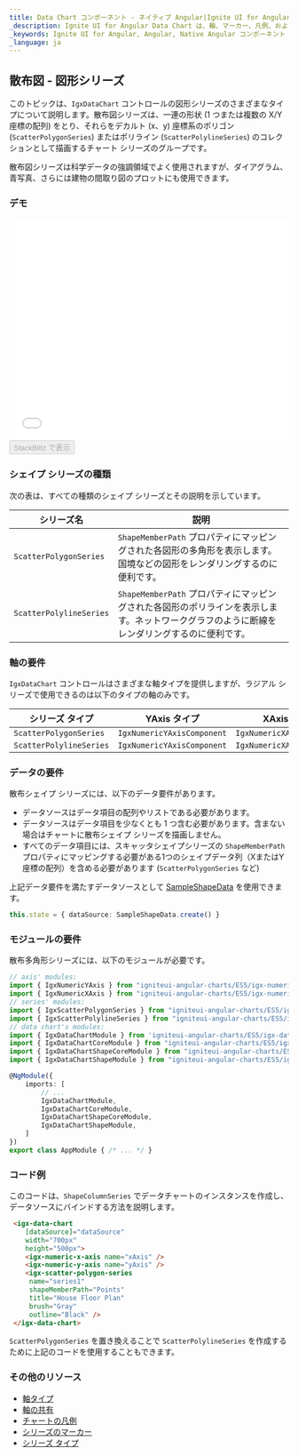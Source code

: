 ```yaml
---
title: Data Chart コンポーネント - ネイティブ Angular|Ignite UI for Angular
_description: Ignite UI for Angular Data Chart は、軸、マーカー、凡例、および注釈レイヤーのモジュール設計を提供するチャート コンポーネントです。チャート機能は、複合チャート ビューを作成するために同じチャート領域でのビジュアル要素の複数のインスタンスを利用できます。
_keywords: Ignite UI for Angular, Angular, Native Angular コンポーネント スイート, Native Angular コントロール, ネイティブ Angular コンポーネント, ネイティブ Angular コンポーネント ライブラリ, Angular チャート, Angular チャート コントロール, Angular チャート例, Angular チャート コンポーネント, Angular データ チャート
_language: ja
---
```


## 散布図 - 図形シリーズ

このトピックは、`IgxDataChart` コントロールの図形シリーズのさまざまなタイプについて説明します。散布図シリーズは、一連の形状 (1 つまたは複数の X/Y 座標の配列) をとり、それらをデカルト (x、y) 座標系のポリゴン (`ScatterPolygonSeries`) またはポリライン (`ScatterPolylineSeries`) のコレクションとして描画するチャート シリーズのグループです。

散布図シリーズは科学データの強調領域でよく使用されますが、ダイアグラム、青写真、さらには建物の間取り図のプロットにも使用できます。

### デモ

<div class="sample-container" style="height: 400px">
    <iframe id="data-chart-type-shape-series-iframe" src='{environment:demosBaseUrl}/charts/data-chart-type-shape-series' width="100%" height="100%" seamless frameBorder="0" onload="onSampleIframeContentLoaded(this);"></iframe>
</div>
<div>
    <button data-localize="stackblitz" disabled class="stackblitz-btn" data-iframe-id="data-chart-type-shape-series-iframe" data-demos-base-url="{environment:demosBaseUrl}">StackBlitz で表示
    </button>
</div>

<div class="divider--half"></div>

### シェイプ シリーズの種類

次の表は、すべての種類のシェイプ シリーズとその説明を示しています。

| シリーズ名                   | 説明                                                                              |
| ----------------------- | ------------------------------------------------------------------------------- |
| `ScatterPolygonSeries`  | `ShapeMemberPath` プロパティにマッピングされた各図形の多角形を表示します。国境などの図形をレンダリングするのに便利です。           |
| `ScatterPolylineSeries` | `ShapeMemberPath` プロパティにマッピングされた各図形のポリラインを表示します。ネットワークグラフのように断線をレンダリングするのに便利です。 |

### 軸の要件

`IgxDataChart` コントロールはさまざまな軸タイプを提供しますが、ラジアル シリーズで使用できるのは以下のタイプの軸のみです。

| シリーズ タイプ                | YAxis タイプ                  | XAxis タイプ                  |
| ----------------------- | -------------------------- | -------------------------- |
| `ScatterPolygonSeries`  | `IgxNumericYAxisComponent` | `IgxNumericXAxisComponent` |
| `ScatterPolylineSeries` | `IgxNumericYAxisComponent` | `IgxNumericXAxisComponent` |

### データの要件

散布シェイプ シリーズには、以下のデータ要件があります。

-   データソースはデータ項目の配列やリストである必要があります。
-   データソースはデータ項目を少なくとも 1 つ含む必要があります。含まない場合はチャートに散布シェイプ シリーズを描画しません。
-   すべてのデータ項目には、スキャッタシェイプシリーズの `ShapeMemberPath` プロパティにマッピングする必要がある1つのシェイプデータ列（XまたはY座標の配列）を含める必要があります (`ScatterPolygonSeries` など)

上記データ要件を満たすデータソースとして [SampleShapeData](datachart_data_sources_shape.md) を使用できます。

```typescript
this.state = { dataSource: SampleShapeData.create() }
```

### モジュールの要件

散布多角形シリーズには、以下のモジュールが必要です。

```typescript
// axis' modules:
import { IgxNumericYAxis } from "igniteui-angular-charts/ES5/igx-numeric-y-axis";
import { IgxNumericXAxis } from "igniteui-angular-charts/ES5/igx-numeric-x-axis";
// series' modules:
import { IgxScatterPolygonSeries } from "igniteui-angular-charts/ES5/igx-scatter-polygon-series";
import { IgxScatterPolylineSeries } from "igniteui-angular-charts/ES5/igx-scatter-polyline-series";
// data chart's modules:
import { IgxDataChartModule } from 'igniteui-angular-charts/ES5/igx-data-chart-module';
import { IgxDataChartCoreModule } from "igniteui-angular-charts/ES5/igx-data-chart-core-module";
import { IgxDataChartShapeCoreModule } from "igniteui-angular-charts/ES5/igx-data-chart-shape-core-module";
import { IgxDataChartShapeModule } from "igniteui-angular-charts/ES5/igx-data-chart-shape-module";

@NgModule({
    imports: [
        // ...
        IgxDataChartModule,
        IgxDataChartCoreModule,
        IgxDataChartShapeCoreModule,
        IgxDataChartShapeModule,
    ]
})
export class AppModule { /* ... */ }
```

### コード例

このコードは、`ShapeColumnSeries` でデータチャートのインスタンスを作成し、データソースにバインドする方法を説明します。

```html
 <igx-data-chart
    [dataSource]="dataSource"
    width="700px"
    height="500px">
    <igx-numeric-x-axis name="xAxis" />
    <igx-numeric-y-axis name="yAxis" />
    <igx-scatter-polygon-series
     name="series1"
     shapeMemberPath="Points"
     title="House Floor Plan"
     brush="Gray"
     outline="Black" />
 </igx-data-chart>
```

`ScatterPolygonSeries` を置き換えることで `ScatterPolylineSeries` を作成するために上記のコードを使用することもできます。

### その他のリソース

-   [軸タイプ](datachart_axis_types.md)
-   [軸の共有](datachart_axis_sharing.md)
-   [チャートの凡例](datachart_chart_legends.md)
-   [シリーズのマーカー](datachart_series_markers.md)
-   [シリーズ タイプ](datachart_series_types.md)
